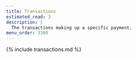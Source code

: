 ```yaml
---
title: Transactions
estimated_read: 3
description: |
  The transactions making up a specific payment.
menu_order: 3300
---
```


{% include transactions.md %}
